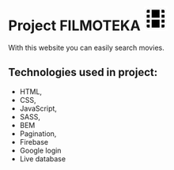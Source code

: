 # Project FILMOTEKA <img src=images/filmIcon.svg>

With this website you can easily search movies.

## Technologies used in project:
* HTML,
* CSS,
* JavaScript,
* SASS,
* BEM
* Pagination,
* Firebase
* Google login
* Live database
